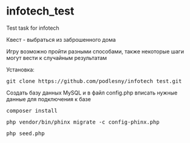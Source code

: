 # infotech_test
Test task for infotech

Квест - выбраться из заброшенного дома

Игру возможно пройти разными способами, также некоторые шаги могут вести к случайным результатам

Установка:

<pre>git clone https://github.com/podlesny/infotech_test.git</pre>

Создать базу данных MySQL и в файл config.php вписать нужные данные для подключения к базе

<pre>composer install</pre>

<pre>php vendor/bin/phinx migrate -c config-phinx.php</pre>

<pre>php seed.php</pre>

